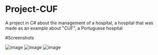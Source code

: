 # Project-CUF
A project in C# about the management of a hospital, a hospital that was made as an example about "CUF", a Portuguese hospital

#Screenshots

![image](https://user-images.githubusercontent.com/95320065/175752636-649fd880-761b-4af0-8479-3f6a647e18ee.png)
![image](https://user-images.githubusercontent.com/95320065/175752670-51a89c0a-5c0f-43a0-ba25-b858430083f0.png)
![image](https://user-images.githubusercontent.com/95320065/175752683-07ff5d93-3927-47e1-9594-e16cde32efab.png)


